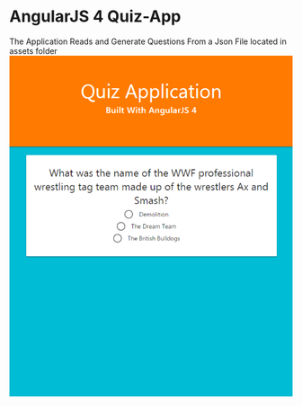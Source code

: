 # AngularJS 4 Quiz-App
The Application Reads and Generate Questions From a Json File located in assets folder
![Flowers](/app.png)
